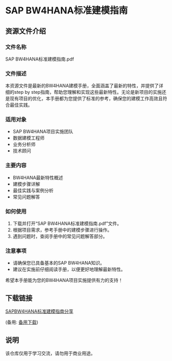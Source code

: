 # SAP BW4HANA标准建模指南

## 资源文件介绍

### 文件名称
SAP BW4HANA标准建模指南.pdf

### 文件描述
本资源文件是最新的BW4HANA建模手册，全面涵盖了最新的特性，并提供了详细的step by step指南，帮助您理解和实现这些最新特性。无论是新项目的实施还是现有项目的优化，本手册都为您提供了标准的参考，确保您的建模工作高效且符合最佳实践。

### 适用对象
- SAP BW4HANA项目实施团队
- 数据建模工程师
- 业务分析师
- 技术顾问

### 主要内容
- BW4HANA最新特性概述
- 建模步骤详解
- 最佳实践与案例分析
- 常见问题解答

### 如何使用
1. 下载并打开“SAP BW4HANA标准建模指南.pdf”文件。
2. 根据项目需求，参考手册中的建模步骤进行操作。
3. 遇到问题时，查阅手册中的常见问题解答部分。

### 注意事项
- 请确保您已具备基本的SAP BW4HANA知识。
- 建议在实施前仔细阅读手册，以便更好地理解最新特性。

希望本手册能为您的BW4HANA项目实施提供有力的支持！

## 下载链接
[SAPBW4HANA标准建模指南分享](https://pan.quark.cn/s/ce0ea36af6c4) 

(备用: [备用下载](https://pan.baidu.com/s/1jK21EJhAod-S02Rk_FX7Fw?pwd=1234))

## 说明

该仓库仅用于学习交流，请勿用于商业用途。
